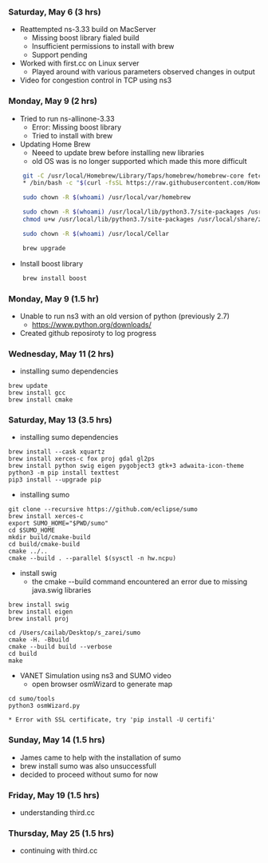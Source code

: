### Saturday, May 6 (3 hrs)
* Reattempted ns-3.33 build on MacServer 
    * Missing boost library fialed build
    * Insufficient permissions to install with brew
    * Support pending
* Worked with first.cc on Linux server
    * Played around with various parameters observed changes in output
* Video for congestion control in TCP using ns3

### Monday, May 9 (2 hrs)
* Tried to run ns-allinone-3.33
    * Error: Missing boost library 
    * Tried to install with brew 
* Updating Home Brew
    * Neeed to update brew before installing new libraries
    * old OS was is no longer supported which made this more difficult 
```bash
    git -C /usr/local/Homebrew/Library/Taps/homebrew/homebrew-core fetch --unshallow
    * /bin/bash -c "$(curl -fsSL https://raw.githubusercontent.com/Homebrew/install/HEAD/install.sh)"

    sudo chown -R $(whoami) /usr/local/var/homebrew

    sudo chown -R $(whoami) /usr/local/lib/python3.7/site-packages /usr/local/share/zsh /usr/local/share/zsh/site-functions
    chmod u+w /usr/local/lib/python3.7/site-packages /usr/local/share/zsh /usr/local/share/zsh/site-functions

    sudo chown -R $(whoami) /usr/local/Cellar

    brew upgrade
```

*  Install boost library 
```bash
    brew install boost
```
### Monday, May 9 (1.5 hr)
* Unable to run ns3 with an old version of python (previously 2.7)
    * https://www.python.org/downloads/
* Created github reposiroty to log progress

### Wednesday, May 11 (2 hrs)
* installing sumo dependencies 
```
brew update
brew install gcc
brew install cmake
```

### Saturday, May 13 (3.5 hrs) 
* installing sumo dependencies 
```
brew install --cask xquartz
brew install xerces-c fox proj gdal gl2ps
brew install python swig eigen pygobject3 gtk+3 adwaita-icon-theme
python3 -m pip install texttest
pip3 install --upgrade pip

```
* installing sumo 
```
git clone --recursive https://github.com/eclipse/sumo
brew install xerces-c
export SUMO_HOME="$PWD/sumo"
cd $SUMO_HOME
mkdir build/cmake-build
cd build/cmake-build
cmake ../..
cmake --build . --parallel $(sysctl -n hw.ncpu)
```
* install swig
    * the cmake --build command encountered an error due to missing java.swig libraries
```
brew install swig
brew install eigen
brew install proj

cd /Users/cailab/Desktop/s_zarei/sumo
cmake -H. -Bbuild
cmake --build build --verbose
cd build
make

```
* VANET Simulation using ns3 and SUMO video
    * open browser osmWizard to generate map
```
cd sumo/tools
python3 osmWizard.py
```
    * Error with SSL certificate, try 'pip install -U certifi'

### Sunday, May 14 (1.5 hrs)
* James came to help with the installation of sumo
* brew install sumo was also unsuccessfull
* decided to proceed without sumo for now

### Friday, May 19 (1.5 hrs)
* understanding third.cc

### Thursday, May 25 (1.5 hrs)
* continuing with third.cc